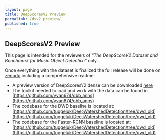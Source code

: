 ```yaml
---
layout: page
title: DeepScoresV2 Preview
permalink: /dsv2_preview/
published: true
---
```

## DeepScoresV2 Preview

This page is intended for the reviewers of _"The DeepScoreV2 Dataset and Benchmark for Music Object Detection"_ only. 

Once everything with the dataset is finalized the full release will be done on [zenodo](https://zenodo.org/) including a comprehensive readme.

- A preview version of DeepScoresV2 dense can be downloaded [here](https://drive.google.com/file/d/1qeZ2VpNxMwIxFoVdD1LU9musc7PrQZv2/view?usp=sharing)
- The toolkit needed to load and work with the data can be found in [https://github.com/yvan674/obb_anns](https://github.com/yvan674/obb_anns)
- The codebase for the DWD baseline is located at: [https://github.com/tuggeluk/DeepWatershedDetection/tree/dwd_old](https://github.com/tuggeluk/DeepWatershedDetection/tree/dwd_old)
- The codebase for the Faster-RCNN baseline is located at: [https://github.com/tuggeluk/DeepWatershedDetection/tree/dwd_old](https://github.com/tuggeluk/DeepWatershedDetection/tree/dwd_old)
